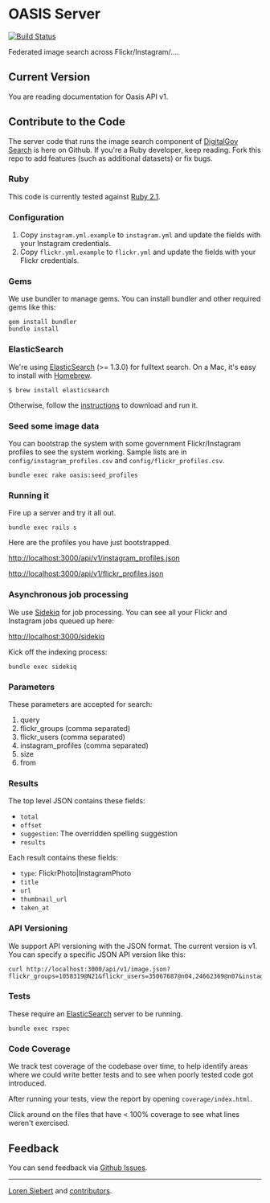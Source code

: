 OASIS Server
==============

[![Build Status](https://travis-ci.org/GSA/oasis.png)](https://travis-ci.org/GSA/oasis)

Federated image search across Flickr/Instagram/....

## Current Version

You are reading documentation for Oasis API v1.

## Contribute to the Code

The server code that runs the image search component of [DigitalGov Search](http://search.digitalgov.gov) is here on Github. If you're a Ruby developer, keep reading. Fork this repo to add features (such as additional datasets) or fix bugs.

### Ruby

This code is currently tested against [Ruby 2.1](http://www.ruby-lang.org/en/downloads/).

### Configuration

 1. Copy `instagram.yml.example` to `instagram.yml` and update the fields with your Instagram credentials.
 1. Copy `flickr.yml.example` to `flickr.yml` and update the fields with your Flickr credentials.

### Gems

We use bundler to manage gems. You can install bundler and other required gems like this:

    gem install bundler
    bundle install

### ElasticSearch

We're using [ElasticSearch](http://www.elasticsearch.org/) (>= 1.3.0) for fulltext search. On a Mac, it's easy to install with [Homebrew](http://mxcl.github.com/homebrew/).

    $ brew install elasticsearch

Otherwise, follow the [instructions](http://www.elasticsearch.org/download/) to download and run it.

### Seed some image data

You can bootstrap the system with some government Flickr/Instagram profiles to see the system working.
Sample lists are in `config/instagram_profiles.csv` and `config/flickr_profiles.csv`.

    bundle exec rake oasis:seed_profiles

### Running it

Fire up a server and try it all out.

    bundle exec rails s

Here are the profiles you have just bootstrapped.

<http://localhost:3000/api/v1/instagram_profiles.json>

<http://localhost:3000/api/v1/flickr_profiles.json>

### Asynchronous job processing

We use [Sidekiq](http://sidekiq.org) for job processing. You can see all your Flickr and Instagram jobs queued up here:

<http://localhost:3000/sidekiq>

Kick off the indexing process:

    bundle exec sidekiq

### Parameters

These parameters are accepted for search:

1. query
2. flickr_groups (comma separated)
2. flickr_users (comma separated)
2. instagram_profiles (comma separated)
4. size
5. from

### Results

The top level JSON contains these fields:

* `total`
* `offset`
* `suggestion`: The overridden spelling suggestion
* `results`

Each result contains these fields:

* `type`: FlickrPhoto|InstagramPhoto
* `title`
* `url`
* `thumbnail_url`
* `taken_at`

### API Versioning

We support API versioning with the JSON format. The current version is v1. You can specify a specific JSON API version like this:

    curl http://localhost:3000/api/v1/image.json?flickr_groups=1058319@N21&flickr_users=35067687@n04,24662369@n07&instagram_profiles=nasa&query=earth

### Tests

These require an [ElasticSearch](http://www.elasticsearch.org/) server to be running.

    bundle exec rspec

### Code Coverage

We track test coverage of the codebase over time, to help identify areas where we could write better tests and to see when poorly tested code got introduced.

After running your tests, view the report by opening `coverage/index.html`.

Click around on the files that have < 100% coverage to see what lines weren't exercised.

Feedback
--------

You can send feedback via [Github Issues](https://github.com/GSA/oasis/issues).

-----

[Loren Siebert](https://github.com/loren) and [contributors](http://github.com/GSA/oasis/contributors).